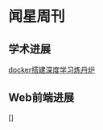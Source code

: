 # 闻星周刊


## 学术进展

[docker搭建深度学习炼丹炉](https://vansin.top/paper/docker.html#ubuntu%E5%AE%89%E8%A3%85)

## Web前端进展

[]